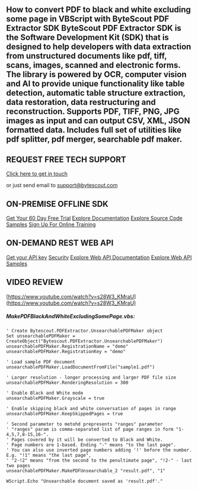 ## How to convert PDF to black and white excluding some page in VBScript with ByteScout PDF Extractor SDK ByteScout PDF Extractor SDK is the Software Development Kit (SDK) that is designed to help developers with data extraction from unstructured documents like pdf, tiff, scans, images, scanned and electronic forms. The library is powered by OCR, computer vision and AI to provide unique functionality like table detection, automatic table structure extraction, data restoration, data restructuring and reconstruction. Supports PDF, TIFF, PNG, JPG images as input and can output CSV, XML, JSON formatted data. Includes full set of utilities like pdf splitter, pdf merger, searchable pdf maker.

## REQUEST FREE TECH SUPPORT

[Click here to get in touch](https://bytescout.zendesk.com/hc/en-us/requests/new?subject=ByteScout%20PDF%20Extractor%20SDK%20Question)

or just send email to [support@bytescout.com](mailto:support@bytescout.com?subject=ByteScout%20PDF%20Extractor%20SDK%20Question) 

## ON-PREMISE OFFLINE SDK 

[Get Your 60 Day Free Trial](https://bytescout.com/download/web-installer?utm_source=github-readme)
[Explore Documentation](https://bytescout.com/documentation/index.html?utm_source=github-readme)
[Explore Source Code Samples](https://github.com/bytescout/ByteScout-SDK-SourceCode/)
[Sign Up For Online Training](https://academy.bytescout.com/)


## ON-DEMAND REST WEB API

[Get your API key](https://app.pdf.co/signup?utm_source=github-readme)
[Security](https://pdf.co/security)
[Explore Web API Documentation](https://apidocs.pdf.co?utm_source=github-readme)
[Explore Web API Samples](https://github.com/bytescout/ByteScout-SDK-SourceCode/tree/master/PDF.co%20Web%20API)

## VIDEO REVIEW

[https://www.youtube.com/watch?v=s28W3_KMraU](https://www.youtube.com/watch?v=s28W3_KMraU)




<!-- code block begin -->

##### **MakePDFBlackAndWhiteExcludingSomePage.vbs:**
    
```
' Create Bytescout.PDFExtractor.UnsearchablePDFMaker object
Set unsearchablePDFMaker = CreateObject("Bytescout.PDFExtractor.UnsearchablePDFMaker")
unsearchablePDFMaker.RegistrationName = "demo"
unsearchablePDFMaker.RegistrationKey = "demo"

' Load sample PDF document
unsearchablePDFMaker.LoadDocumentFromFile("sample1.pdf")

' Larger resolution - longer processing and larger PDF file size
unsearchablePDFMaker.RenderingResolution = 300

' Enable Black and White mode
unsearchablePDFMaker.Grayscale = true

' Enable skipping black and white conversation of pages in range
unsearchablePDFMaker.KeepSkippedPages = true

' Second parameter to metohd prepresents "ranges" parameter
' "ranges" param is comma-separated list of page ranges in form "1-4,5,7,8-15,16-". 
' Pages covered by it will be converted to Black and White.
' Page numbers are 1-based. Ending "-" means "to the last page".
' You can also use inverted page numbers adding '!' before the number. E.g. "!1" means "the last page", 
' "2-!2" means "from the second to the penultimate page", "!2-" - last two pages
unsearchablePDFMaker.MakePDFUnsearchable_2 "result.pdf", "1"

WScript.Echo "Unsearchable document saved as 'result.pdf'."
```

<!-- code block end -->